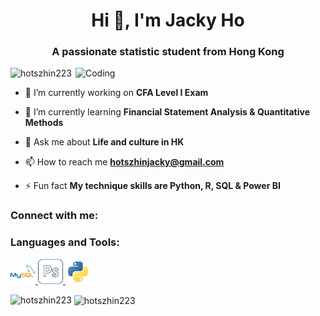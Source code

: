 <h1 align="center">Hi 👋, I'm Jacky Ho</h1>
<h3 align="center">A passionate statistic student from Hong Kong</h3>
<img align="right" alt="Coding" width="400" src="https://indoanalytica.com/static/images/data-science-5.gif">
<p align="left"> <img src="https://komarev.com/ghpvc/?username=hotszhin223&label=Profile%20views&color=0e75b6&style=flat" alt="hotszhin223" /> </p>

- 🔭 I’m currently working on **CFA Level I Exam**

- 🌱 I’m currently learning **Financial Statement Analysis & Quantitative Methods**

- 💬 Ask me about **Life and culture in HK**

- 📫 How to reach me **hotszhinjacky@gmail.com**

- ⚡ Fun fact **My technique skills are Python, R, SQL & Power BI**

<h3 align="left">Connect with me:</h3>
<p align="left">
</p>

<h3 align="left">Languages and Tools:</h3>
<p align="left"> <a href="https://www.mysql.com/" target="_blank" rel="noreferrer"> <img src="https://raw.githubusercontent.com/devicons/devicon/master/icons/mysql/mysql-original-wordmark.svg" alt="mysql" width="40" height="40"/> </a> <a href="https://www.photoshop.com/en" target="_blank" rel="noreferrer"> <img src="https://raw.githubusercontent.com/devicons/devicon/master/icons/photoshop/photoshop-line.svg" alt="photoshop" width="40" height="40"/> </a> <a href="https://www.python.org" target="_blank" rel="noreferrer"> <img src="https://raw.githubusercontent.com/devicons/devicon/master/icons/python/python-original.svg" alt="python" width="40" height="40"/> </a> </p>

<p><img align="left" src="https://github-readme-stats.vercel.app/api/top-langs?username=hotszhin223&show_icons=true&locale=en&layout=compact" alt="hotszhin223" /></p>

<p>&nbsp;<img align="center" src="https://github-readme-stats.vercel.app/api?username=hotszhin223&show_icons=true&locale=en" alt="hotszhin223" /></p>
